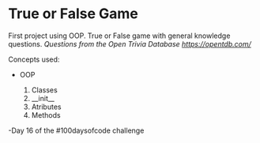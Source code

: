 # True or False Game

First project using OOP. True or False game with general knowledge questions.
*Questions from the Open Trivia Database https://opentdb.com/*

Concepts used:
<ul>  
<li>OOP</li>   
	<ol>  
		<li>Classes</li>  
		<li>__init__</li> 
		<li>Atributes</li>
		<li>Methods</li> 
	</ol>
</ul>

-Day 16 of the #100daysofcode challenge
